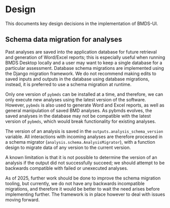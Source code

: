 # Design

This documents key design decisions in the implementation of BMDS-UI.

## Schema data migration for analyses

Past analyses are saved into the application database for future retrieval and generation of Word/Excel reports; this is especially useful when running BMDS Desktop locally and a user may want to keep a single database for a particular assessment. Database schema migrations are implemented using the Django migration framework. We do not recommend making edits to saved inputs and outputs in the database using database migrations, instead, it is preferred to use a schema migration at runtime.

Only one version of `pybmds` can be installed at a time, and therefore, we can only execute new analyses using the latest version of the software. However, `pybmds` is also used to generate Word and Excel reports, as well as general manipulation of saved BMD analyses. As pybmds evolves, the saved analyses in the database may not be compatible with the latest version of `pybmds`, which would break functionality for existing analyses.

The version of an analysis is saved in the `outputs.analysis_schema_version` variable. All interactions with incoming analyses are therefore processed in a schema migrator (`analysis.schema.AnalysisMigrator`), with a function design to migrate data of any version to the current version.

A known limitation is that it is not possible to determine the version of an analysis if the output did not successfully succeed; we should attempt to be backwards compatible with failed or unexecuted analyses.

As of 2025, further work should be done to improve the schema migration tooling, but currently, we do not have any backwards incompatible migrations, and therefore it would be better to wait the need arises before implementing further. The framework is in place however to deal with issues moving forward.
